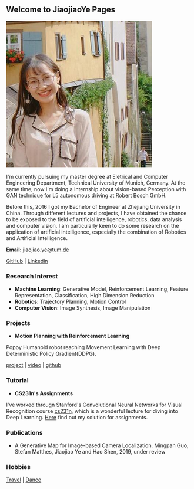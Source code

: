 ## Welcome to JiaojiaoYe Pages




![Profil](imgs/profil.jpg)


I'm currently pursuing my master degree at Eletrical and Computer Engineering Department, Technical University of Munich, Germany. At the same time, now I'm doing a Internship about vision-based Perception with GAN technique for L5 autonomous driving at Robert Bosch GmbH.

Before this, 2016 I got my Bachelor of Engineer at Zhejiang University in China. Through different lectures and projects, I have obtained the chance to be exposed to the field of artificial intelligence, robotics, data analysis and computer vision. I am particularly keen to do some research on the application of artificial intelligence, especially the combination of Robotics and Artificial Intelligence.

**Email:** jiaojiao.ye@tum.de

[GitHub](https://github.com/JiaojiaoYe1994) | [Linkedin](https://www.linkedin.com/in/jiaojiao-ye-99830b14a/)


### Research Interest
* **Machine Learning**: Generative Model, Reinforcement Learning, Feature Representation, Classification, High Dimension Reduction
* **Robotics**: Trajectory Planning, Motion Control
* **Computer Vision**: Image Synthesis, Image Manipulation


### Projects
* **Motion Planning with Reinforcement Learning** 

Poppy Humanoid robot reaching Movement Learning with Deep Deterministic Policy Gradient(DDPG).

[project](https://jiaojiaoye1994.github.io/jiaojiaoye.github.com/posts/motion_learning_with_rl) | [video](https://youtu.be/oOG4bsWDT0M) | [github](https://github.com/JiaojiaoYe1994/Robot-Motion-Learning-with-Reinforcement-Learning)



### Tutorial
* **CS231n's Assignments** 

I've worked througn Stanford's Convolutional Neural Networks for Visual Recognition course [cs231n](http://cs231n.stanford.edu), which is a wonderful lecture for diving into Deep Learning. [Here](https://github.com/JiaojiaoYe1994/cs231_assignment_solution1718) find out my solution for assignments.


### Publications
* A Generative Map for Image-based Camera Localization. Mingpan Guo, Stefan Matthes, Jiaojiao Ye and Hao Shen, 2019, under review

### Hobbies
[Travel](https://jiaojiaoye1994.github.io/jiaojiaoye.github.com/posts/travel/travel) | [Dance](https://jiaojiaoye1994.github.io/jiaojiaoye.github.com/posts/dance/dance)
